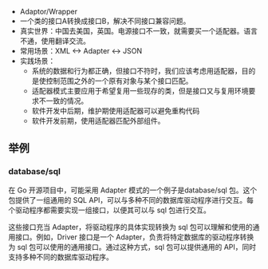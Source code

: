 - Adaptor/Wrapper
- 一个类的接口A转换成接口B，解决不同接口兼容问题。
- 真实世界：中国去美国，英国。电源接口不一致，就需要买一个适配器。语言不通，使用翻译交流。
- 常用场景：XML <-> Adapter <-> JSON
- 实践场景：
  - 系统的数据和行为都正确，但接口不符时，我们应该考虑用适配器，目的是使控制范围之外的一个原有对象与某个接口匹配。
  - 适配器模式主要应用于希望复用一些现存的类，但是接口又与复用环境要求不一致的情况。
  - 软件开发中后期，维护期使用适配器可以避免重构代码
  - 软件开发前期，使用适配器匹配外部组件。
## 举例
### database/sql
在 Go 开源项目中，可能采用 Adapter 模式的一个例子是database/sql 包。这个包提供了一组通用的 SQL API，可以与多种不同的数据库驱动程序进行交互。每个驱动程序都需要实现一组接口，以便其可以与 sql 包进行交互。

这些接口充当 Adapter，将驱动程序的具体实现转换为 sql 包可以理解和使用的通用接口。例如，Driver 接口是一个 Adapter，负责将特定数据库的驱动程序转换为 sql 包可以使用的通用接口。通过这种方式，sql 包可以提供通用的 API，同时支持多种不同的数据库驱动程序。
